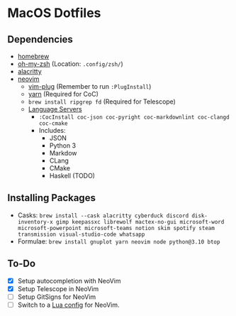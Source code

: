 # MacOS Dotfiles

## Dependencies

- [homebrew](https://brew.sh/)
- [oh-my-zsh](https://ohmyz.sh/) (Location: `.config/zsh/`)
- [alacritty](https://alacritty.org/)
- [neovim](https://neovim.io/)
  - [vim-plug](https://github.com/junegunn/vim-plug) (Remember to run `:PlugInstall`)
  - [yarn](https://yarnpkg.com/) (Required for CoC)
  - `brew install ripgrep fd` (Required for Telescope)
  - [Language Servers](https://github.com/neoclide/coc.nvim/wiki/Language-servers)  
    - `:CocInstall coc-json coc-pyright coc-markdownlint coc-clangd coc-cmake`
    - Includes:
      - JSON
      - Python 3
      - Markdow
      - CLang
      - CMake
      - Haskell (TODO)

## Installing Packages

- Casks: `brew install --cask alacritty cyberduck discord disk-inventory-x gimp keepassxc librewolf mactex-no-gui microsoft-word microsoft-powerpoint microsoft-teams notion skim spotify steam transmission visual-studio-code whatsapp`
- Formulae: `brew install gnuplot yarn neovim node python@3.10 btop`

## To-Do

- [x] Setup autocompletion with NeoVim
- [x] Setup Telescope in NeoVim
- [ ] Setup GitSigns for NeoVim
- [ ] Switch to a [Lua config](https://github.com/LunarVim/Neovim-from-scratch) for NeoVim.
